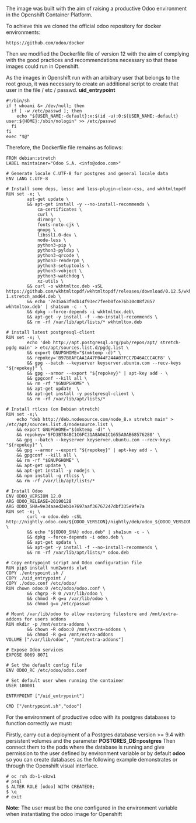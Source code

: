 The image was built with the aim of raising a productive Odoo environment in the Openshift Container Platform.

To achieve this we cloned the official odoo repository for docker environments:
```
https://github.com/odoo/docker
```

Then we modified the Dockerfile file of version 12 with the aim of complying with the good practices and recommendations necessary so that these images could run in Openshift.

As the images in Openshift run with an arbitrary user that belongs to the root group, it was necessary to create an additional script to create that user in the file / etc / passwd.
**uid_entrypoint**
```
#!/bin/sh
if ! whoami &> /dev/null; then
  if [ -w /etc/passwd ]; then
    echo "${USER_NAME:-default}:x:$(id -u):0:${USER_NAME:-default} user:${HOME}:/sbin/nologin" >> /etc/passwd
  fi
fi
exec "$@"
```

Therefore, the Dockerfile file remains as follows:
```
FROM debian:stretch
LABEL maintainer="Odoo S.A. <info@odoo.com>"

# Generate locale C.UTF-8 for postgres and general locale data
ENV LANG C.UTF-8

# Install some deps, lessc and less-plugin-clean-css, and wkhtmltopdf
RUN set -x; \
        apt-get update \
        && apt-get install -y --no-install-recommends \
            ca-certificates \
            curl \
            dirmngr \
            fonts-noto-cjk \
            gnupg \
            libssl1.0-dev \
            node-less \
            python3-pip \
            python3-pyldap \
            python3-qrcode \
            python3-renderpm \
            python3-setuptools \
            python3-vobject \
            python3-watchdog \
            xz-utils \
        && curl -o wkhtmltox.deb -sSL https://github.com/wkhtmltopdf/wkhtmltopdf/releases/download/0.12.5/wkhtmltox_0.12.5-1.stretch_amd64.deb \
        && echo '7e35a63f9db14f93ec7feeb0fce76b30c08f2057 wkhtmltox.deb' | sha1sum -c - \
        && dpkg --force-depends -i wkhtmltox.deb\
        && apt-get -y install -f --no-install-recommends \
        && rm -rf /var/lib/apt/lists/* wkhtmltox.deb

# install latest postgresql-client
RUN set -x; \
        echo 'deb http://apt.postgresql.org/pub/repos/apt/ stretch-pgdg main' > etc/apt/sources.list.d/pgdg.list \
        && export GNUPGHOME="$(mktemp -d)" \
        && repokey='B97B0AFCAA1A47F044F244A07FCC7D46ACCC4CF8' \
        && gpg --batch --keyserver keyserver.ubuntu.com --recv-keys "${repokey}" \
        && gpg --armor --export "${repokey}" | apt-key add - \
        && gpgconf --kill all \
        && rm -rf "$GNUPGHOME" \
        && apt-get update  \
        && apt-get install -y postgresql-client \
        && rm -rf /var/lib/apt/lists/*

# Install rtlcss (on Debian stretch)
RUN set -x;\
    echo "deb http://deb.nodesource.com/node_8.x stretch main" > /etc/apt/sources.list.d/nodesource.list \
    && export GNUPGHOME="$(mktemp -d)" \
    && repokey='9FD3B784BC1C6FC31A8A0A1C1655A0AB68576280' \
    && gpg --batch --keyserver keyserver.ubuntu.com --recv-keys "${repokey}" \
    && gpg --armor --export "${repokey}" | apt-key add - \
    && gpgconf --kill all \
    && rm -rf "$GNUPGHOME" \
    && apt-get update \
    && apt-get install -y nodejs \
    && npm install -g rtlcss \
    && rm -rf /var/lib/apt/lists/*

# Install Odoo
ENV ODOO_VERSION 12.0
ARG ODOO_RELEASE=20190128
ARG ODOO_SHA=9e34aaed2eb1e7697aaf36767247dbf335e9fe7a
RUN set -x; \
        curl -o odoo.deb -sSL http://nightly.odoo.com/${ODOO_VERSION}/nightly/deb/odoo_${ODOO_VERSION}.${ODOO_RELEASE}_all.deb \
        && echo "${ODOO_SHA} odoo.deb" | sha1sum -c - \
        && dpkg --force-depends -i odoo.deb \
        && apt-get update \
        && apt-get -y install -f --no-install-recommends \
        && rm -rf /var/lib/apt/lists/* odoo.deb

# Copy entrypoint script and Odoo configuration file
RUN pip3 install num2words xlwt
COPY ./entrypoint.sh /
COPY ./uid_entrypoint /
COPY ./odoo.conf /etc/odoo/
RUN chown odoo:0 /etc/odoo/odoo.conf \
        && chgrp -R 0 /var/lib/odoo \
        && chmod -R g=u /var/lib/odoo \
        && chmod g=u /etc/passwd

# Mount /var/lib/odoo to allow restoring filestore and /mnt/extra-addons for users addons
RUN mkdir -p /mnt/extra-addons \
        && chown -R odoo:0 /mnt/extra-addons \
        && chmod -R g=u /mnt/extra-addons
VOLUME ["/var/lib/odoo", "/mnt/extra-addons"]

# Expose Odoo services
EXPOSE 8069 8071

# Set the default config file
ENV ODOO_RC /etc/odoo/odoo.conf

# Set default user when running the container
USER 100001

ENTRYPOINT ["/uid_entrypoint"]

CMD ["/entrypoint.sh","odoo"]
```

For the environment of productive odoo with its postgres databases to function correctly we must:

Firstly, carry out a deployment of a Postgres database version >= 9.4 with persistent volumes and the parameter **POSTGRES_DB=postgres**
Then connect them to the pods where the database is running and give permission to the user defined by environment variable or by default   **odoo**  so you can create databases as the following example demonstrates or through the Openshift visual interface.
```
# oc rsh db-1-s8zw1
# psql
$ ALTER ROLE [odoo] WITH CREATEDB;
$ \q
# exit
```
**Note:** The user must be the one configured in the environment variable when instantiating the odoo image for Openshift
